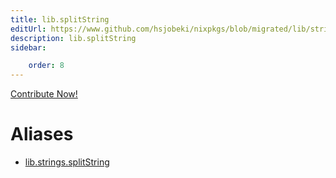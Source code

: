 ```yaml
---
title: lib.splitString
editUrl: https://www.github.com/hsjobeki/nixpkgs/blob/migrated/lib/strings.nix#L872C17
description: lib.splitString
sidebar:

    order: 8
---
```


<a href="https://www.github.com/hsjobeki/nixpkgs/blob/migrated/lib/strings.nix#L872C17">Contribute Now!</a>


# Aliases

- [lib.strings.splitString](/nix-doc-comments/reference/lib/strings/lib-strings-splitstring)


